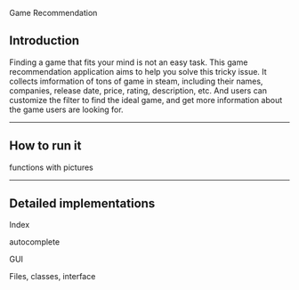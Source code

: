 Game Recommendation

## Introduction

Finding a game that fits your mind is not an easy task. This game recommendation application aims to help you solve this tricky issue. It collects imformation of tons of game in steam, including their names, companies, release date, price, rating, description, etc. And users can customize the filter to find the ideal game, and get more information about the game users are looking for.

***

## How to run it

functions with pictures

***

## Detailed implementations

Index

autocomplete

GUI

Files, classes, interface

